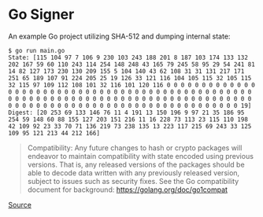 # Go Signer

An example Go project utilizing SHA-512 and dumping internal state:

```
$ go run main.go
State: [115 104 97 7 106 9 230 103 243 188 201 8 187 103 174 133 132 202 167 59 60 110 243 114 254 148 248 43 165 79 245 58 95 29 54 241 81 14 82 127 173 230 130 209 155 5 104 140 43 62 108 31 31 131 217 171 251 65 189 107 91 224 205 25 19 126 33 121 116 104 105 115 32 105 115 32 115 97 109 112 108 101 32 116 101 120 116 0 0 0 0 0 0 0 0 0 0 0 0 0 0 0 0 0 0 0 0 0 0 0 0 0 0 0 0 0 0 0 0 0 0 0 0 0 0 0 0 0 0 0 0 0 0 0 0 0 0 0 0 0 0 0 0 0 0 0 0 0 0 0 0 0 0 0 0 0 0 0 0 0 0 0 0 0 0 0 0 0 0 0 0 0 0 0 0 0 0 0 0 0 0 0 0 0 0 0 0 0 0 0 0 0 0 0 0 0 0 0 0 0 0 0 0 19]
Digest: [20 253 69 133 146 76 11 4 191 13 150 196 9 97 21 35 186 95 254 59 148 60 88 155 127 203 151 216 11 16 228 73 113 23 115 110 198 42 109 92 23 33 70 71 136 219 73 238 135 13 223 117 215 69 243 33 125 109 95 121 213 44 212 166]
```

> Compatibility: Any future changes to hash or crypto packages will endeavor to maintain compatibility with state encoded using previous versions. That is, any released versions of the packages should be able to decode data written with any previously released version, subject to issues such as security fixes. See the Go compatibility document for background: https://golang.org/doc/go1compat 

[Source](https://pkg.go.dev/hash#pkg-types)
